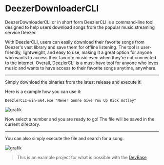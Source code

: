 # DeezerDownloaderCLI

DeezerDownloaderCLI or in short form DeezlerCLI is a command-line tool designed to help users download songs from the popular music streaming service Deezer. 


With DeezlerCLI, users can easily download their favorite songs from Deezer's vast library and save them for offline listening. 
The tool is user-friendly, lightweight, and easy to use, 
making it a great option for anyone who wants to access their favorite music even when they're not connected to the internet. 
Overall, DeezlerCLI is a must-have tool for anyone who loves music and wants to have access to their favorite songs anytime, anywhere.

---

Simply download the binaries from the latest release and execute it!

Here is a example how you can use it:
```
DeezlerCLI-win-x64.exe "Never Gonne Give You Up Rick Astley"
```

![grafik](https://user-images.githubusercontent.com/20642291/223749678-cf891026-2c7d-4e75-a011-ced8f2c43f09.png)

Now select a number and you are ready to go! The file will be saved in the current directory.

---

You can also simply execute the file and search for a song.

![grafik](https://user-images.githubusercontent.com/20642291/223750563-826c15fa-88bb-4c32-a6a1-bbe89168890a.png)



> This is an example project for what is possible with the [DevBase](https://github.com/AlexanderDotH/DevBase)
